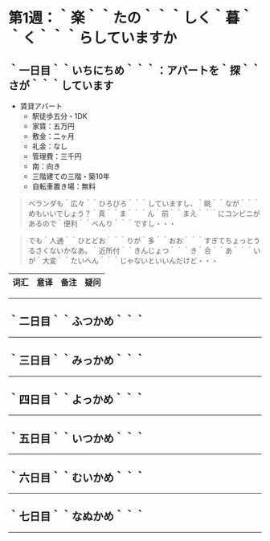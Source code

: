 # 第1週：｀楽｀｀たの｀｀｀しく｀暮｀｀く｀｀｀らしていますか

## ｀一日目｀｀いちにちめ｀｀｀：アパートを｀探｀｀さが｀｀｀しています

- 賃貸アパート
    - 駅徒歩五分・1DK
    - 家賃：五万円
    - 敷金：二ヶ月
    - 礼金：なし
    - 管理費：三千円
    - 南：向き
    - 三階建ての三階・築10年
    - 自転車置き場：無料

> ベランダも｀広々｀｀ひろびろ｀｀｀していますし、｀眺｀｀なが｀｀｀めもいいでしょう？｀真｀｀ま｀｀｀ん｀前｀｀まえ｀｀｀にコンビニがあるので｀便利｀｀べんり｀｀｀ですし・・・

> でも｀人通｀｀ひとどお｀｀｀りが｀多｀｀おお｀｀｀すぎてちょっとうるさくないかなあ。｀近所付｀｀きんじょつ｀｀｀き｀合｀｀あ｀｀｀いが｀大変｀｀たいへん｀｀｀じゃないといいんだけど・・・

|词汇|意译|备注|疑问|
|:---:|:---|:---|:---|


---

## ｀二日目｀｀ふつかめ｀｀｀

---

## ｀三日目｀｀みっかめ｀｀｀

---

## ｀四日目｀｀よっかめ｀｀｀

---

## ｀五日目｀｀いつかめ｀｀｀

---

## ｀六日目｀｀むいかめ｀｀｀

---

## ｀七日目｀｀なぬかめ｀｀｀

---


